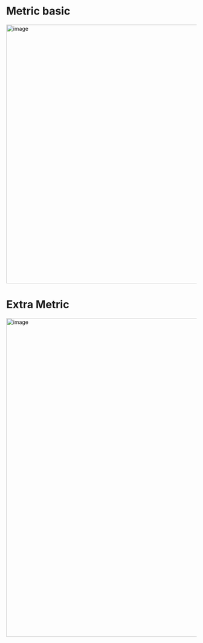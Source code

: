 # Metric basic
<img width="685" alt="image" src="https://github.com/user-attachments/assets/4e1653ac-37f5-47fb-9167-0cbca5c0c396">

# Extra Metric
<img width="844" alt="image" src="https://github.com/user-attachments/assets/a1aae17c-bdd5-4276-83e1-4a1903ec1e9f">

